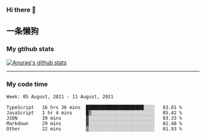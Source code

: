 ### Hi there 👋

## 一条懒狗
<!--
**kiss-me-quickly/kiss-me-quickly** is a ✨ _special_ ✨ repository because its `README.md` (this file) appears on your GitHub profile.

Here are some ideas to get you started:

- 🔭 I’m currently working on ...
- 🌱 I’m currently learning ...
- 👯 I’m looking to collaborate on ...
- 🤔 I’m looking for help with ...
- 💬 Ask me about ...
- 📫 How to reach me: ...
- 😄 Pronouns: ...
- ⚡ Fun fact: ...
-->


### My gtihub stats

[![Anurag's github stats](https://github-readme-stats.vercel.app/api?username=kiss-me-quickly)](https://github.com/anuraghazra/github-readme-stats)

***

### My code time

<!--START_SECTION:waka-->
```text
Week: 05 August, 2021 - 11 August, 2021

TypeScript   16 hrs 36 mins  █████████████████████░░░░   83.81 % 
JavaScript   1 hr 4 mins     █▒░░░░░░░░░░░░░░░░░░░░░░░   05.42 % 
JSON         39 mins         ▓░░░░░░░░░░░░░░░░░░░░░░░░   03.33 % 
Markdown     29 mins         ▓░░░░░░░░░░░░░░░░░░░░░░░░   02.48 % 
Other        22 mins         ▒░░░░░░░░░░░░░░░░░░░░░░░░   01.93 % 
```
<!--END_SECTION:waka-->
